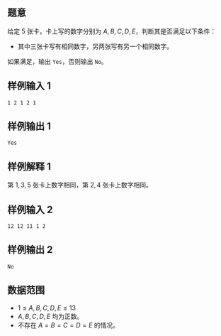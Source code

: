 ## 题意

给定 $5$ 张卡，卡上写的数字分别为 $A,B,C,D,E$，判断其是否满足以下条件：

- 其中三张卡写有相同数字，另两张写有另一个相同数字。

如果满足，输出 `Yes`，否则输出 `No`。

## 样例输入 1
```
1 2 1 2 1
```

## 样例输出 1
```
Yes
```

## 样例解释 1
第 $1,3,5$ 张卡上数字相同，第 $2,4$ 张卡上数字相同。

## 样例输入 2
```
12 12 11 1 2
```

## 样例输出 2
```
No
```

## 数据范围

- $1\le A,B,C,D,E\le 13$
- $A,B,C,D,E$ 均为正数。
- 不存在 $A=B=C=D=E$ 的情况。

